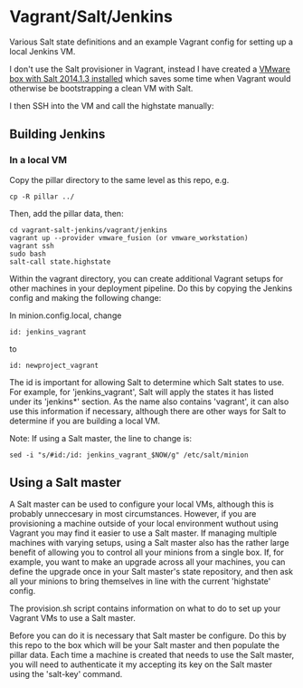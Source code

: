 # Vagrant/Salt/Jenkins

Various Salt state definitions and an example Vagrant config for setting up a local Jenkins VM.

I don't use the Salt provisioner in Vagrant, instead I have created a [VMware box with Salt 2014.1.3 installed](https://vagrantcloud.com/netsensia/ubuntu-trusty64-salt) which saves some time when Vagrant would otherwise be bootstrapping a clean VM with Salt.

I then SSH into the VM and call the highstate manually:

## Building Jenkins

### In a local VM

Copy the pillar directory to the same level as this repo, e.g.

	cp -R pillar ../
	
Then, add the pillar data, then:

	cd vagrant-salt-jenkins/vagrant/jenkins
	vagrant up --provider vmware_fusion (or vmware_workstation)
	vagrant ssh
	sudo bash
	salt-call state.highstate
	
Within the vagrant directory, you can create additional Vagrant setups for other machines in your deployment pipeline. Do this by copying the Jenkins config and making the following change:

In minion.config.local, change

	id: jenkins_vagrant
	
to

	id: newproject_vagrant
	
The id is important for allowing Salt to determine which Salt states to use. For example, for 'jenkins_vagrant', Salt will apply the states it has listed under its 'jenkins*' section. As the name also contains 'vagrant', it can also use this information if necessary, although there are other ways for Salt to determine if you are building a local VM. 

Note: If using a Salt master, the line to change is:

    sed -i "s/#id:/id: jenkins_vagrant_$NOW/g" /etc/salt/minion

## Using a Salt master

A Salt master can be used to configure your local VMs, although this is probably unneccesary in most circumstances. However, if you are provisioning a machine outside of your local environment wuthout using Vagrant you may find it easier to use a Salt master. If managing multiple machines with varying setups, using a Salt master also has the rather large benefit of allowing you to control all your minions from a single box. If, for example, you want to make an upgrade across all your machines, you can define the upgrade once in your Salt master's state repository, and then ask all your minions to bring themselves in line with the current 'highstate' config.

The provision.sh script contains information on what to do to set up your Vagrant VMs to use a Salt master.

Before you can do it is necessary that Salt master be configure. Do this by this repo to the box which will be your Salt master and then populate the pillar data. Each time a machine is created that needs to use the Salt master, you will need to authenticate it my accepting its key on the Salt master using the 'salt-key' command.

